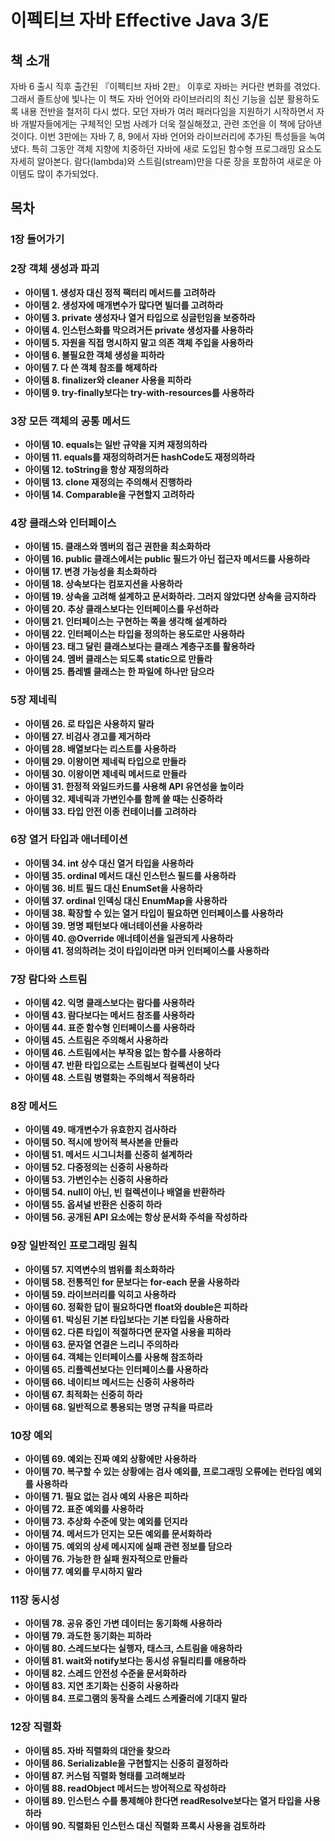 # 이펙티브 자바 Effective Java 3/E

## 책 소개
자바 6 출시 직후 출간된 『이펙티브 자바 2판』 이후로 자바는 커다란 변화를 겪었다. 그래서 졸트상에 빛나는 이 책도 자바 언어와 라이브러리의 최신 기능을 십분 활용하도록 내용 전반을 철저히 다시 썼다. 모던 자바가 여러 패러다임을 지원하기 시작하면서 자바 개발자들에게는 구체적인 모범 사례가 더욱 절실해졌고, 관련 조언을 이 책에 담아낸 것이다. 이번 3판에는 자바 7, 8, 9에서 자바 언어와 라이브러리에 추가된 특성들을 녹여냈다. 특히 그동안 객체 지향에 치중하던 자바에 새로 도입된 함수형 프로그래밍 요소도 자세히 알아본다. 람다(lambda)와 스트림(stream)만을 다룬 장을 포함하여 새로운 아이템도 많이 추가되었다.  

## 목차
### 1장 들어가기

### 2장 객체 생성과 파괴
- **아이템 1. 생성자 대신 정적 팩터리 메서드를 고려하라**
- **아이템 2. 생성자에 매개변수가 많다면 빌더를 고려하라**
- **아이템 3. private 생성자나 열거 타입으로 싱글턴임을 보증하라**
- **아이템 4. 인스턴스화를 막으려거든 private 생성자를 사용하라**
- **아이템 5. 자원을 직접 명시하지 말고 의존 객체 주입을 사용하라**
- **아이템 6. 불필요한 객체 생성을 피하라**
- **아이템 7. 다 쓴 객체 참조를 해제하라**
- **아이템 8. finalizer와 cleaner 사용을 피하라**
- **아이템 9. try-finally보다는 try-with-resources를 사용하라**

### 3장 모든 객체의 공통 메서드
- **아이템 10. equals는 일반 규약을 지켜 재정의하라**
- **아이템 11. equals를 재정의하려거든 hashCode도 재정의하라**
- **아이템 12. toString을 항상 재정의하라**
- **아이템 13. clone 재정의는 주의해서 진행하라**
- **아이템 14. Comparable을 구현할지 고려하라**

### 4장 클래스와 인터페이스
- **아이템 15. 클래스와 멤버의 접근 권한을 최소화하라**
- **아이템 16. public 클래스에서는 public 필드가 아닌 접근자 메서드를 사용하라**
- **아이템 17. 변경 가능성을 최소화하라**
- **아이템 18. 상속보다는 컴포지션을 사용하라**
- **아이템 19. 상속을 고려해 설계하고 문서화하라. 그러지 않았다면 상속을 금지하라**
- **아이템 20. 추상 클래스보다는 인터페이스를 우선하라**
- **아이템 21. 인터페이스는 구현하는 쪽을 생각해 설계하라**
- **아이템 22. 인터페이스는 타입을 정의하는 용도로만 사용하라**
- **아이템 23. 태그 달린 클래스보다는 클래스 계층구조를 활용하라**
- **아이템 24. 멤버 클래스는 되도록 static으로 만들라**
- **아이템 25. 톱레벨 클래스는 한 파일에 하나만 담으라**

### 5장 제네릭
- **아이템 26. 로 타입은 사용하지 말라**
- **아이템 27. 비검사 경고를 제거하라**
- **아이템 28. 배열보다는 리스트를 사용하라**
- **아이템 29. 이왕이면 제네릭 타입으로 만들라**
- **아이템 30. 이왕이면 제네릭 메서드로 만들라**
- **아이템 31. 한정적 와일드카드를 사용해 API 유연성을 높이라**
- **아이템 32. 제네릭과 가변인수를 함께 쓸 때는 신중하라**
- **아이템 33. 타입 안전 이종 컨테이너를 고려하라**

### 6장 열거 타입과 애너테이션
- **아이템 34. int 상수 대신 열거 타입을 사용하라**
- **아이템 35. ordinal 메서드 대신 인스턴스 필드를 사용하라**
- **아이템 36. 비트 필드 대신 EnumSet을 사용하라**
- **아이템 37. ordinal 인덱싱 대신 EnumMap을 사용하라**
- **아이템 38. 확장할 수 있는 열거 타입이 필요하면 인터페이스를 사용하라**
- **아이템 39. 명명 패턴보다 애너테이션을 사용하라**
- **아이템 40. @Override 애너테이션을 일관되게 사용하라**
- **아이템 41. 정의하려는 것이 타입이라면 마커 인터페이스를 사용하라**

### 7장 람다와 스트림
- **아이템 42. 익명 클래스보다는 람다를 사용하라**
- **아이템 43. 람다보다는 메서드 참조를 사용하라**
- **아이템 44. 표준 함수형 인터페이스를 사용하라**
- **아이템 45. 스트림은 주의해서 사용하라**
- **아이템 46. 스트림에서는 부작용 없는 함수를 사용하라**
- **아이템 47. 반환 타입으로는 스트림보다 컬렉션이 낫다**
- **아이템 48. 스트림 병렬화는 주의해서 적용하라**

### 8장 메서드
- **아이템 49. 매개변수가 유효한지 검사하라**
- **아이템 50. 적시에 방어적 복사본을 만들라**
- **아이템 51. 메서드 시그니처를 신중히 설계하라**
- **아이템 52. 다중정의는 신중히 사용하라**
- **아이템 53. 가변인수는 신중히 사용하라**
- **아이템 54. null이 아닌, 빈 컬렉션이나 배열을 반환하라**
- **아이템 55. 옵셔널 반환은 신중히 하라**
- **아이템 56. 공개된 API 요소에는 항상 문서화 주석을 작성하라**

### 9장 일반적인 프로그래밍 원칙
- **아이템 57. 지역변수의 범위를 최소화하라**
- **아이템 58. 전통적인 for 문보다는 for-each 문을 사용하라**
- **아이템 59. 라이브러리를 익히고 사용하라**
- **아이템 60. 정확한 답이 필요하다면 float와 double은 피하라**
- **아이템 61. 박싱된 기본 타입보다는 기본 타입을 사용하라**
- **아이템 62. 다른 타입이 적절하다면 문자열 사용을 피하라**
- **아이템 63. 문자열 연결은 느리니 주의하라**
- **아이템 64. 객체는 인터페이스를 사용해 참조하라**
- **아이템 65. 리플렉션보다는 인터페이스를 사용하라**
- **아이템 66. 네이티브 메서드는 신중히 사용하라**
- **아이템 67. 최적화는 신중히 하라**
- **아이템 68. 일반적으로 통용되는 명명 규칙을 따르라**

### 10장 예외
- **아이템 69. 예외는 진짜 예외 상황에만 사용하라**
- **아이템 70. 복구할 수 있는 상황에는 검사 예외를, 프로그래밍 오류에는 런타임 예외를 사용하라**
- **아이템 71. 필요 없는 검사 예외 사용은 피하라**
- **아이템 72. 표준 예외를 사용하라**
- **아이템 73. 추상화 수준에 맞는 예외를 던지라**
- **아이템 74. 메서드가 던지는 모든 예외를 문서화하라**
- **아이템 75. 예외의 상세 메시지에 실패 관련 정보를 담으라**
- **아이템 76. 가능한 한 실패 원자적으로 만들라**
- **아이템 77. 예외를 무시하지 말라**

### 11장 동시성
- **아이템 78. 공유 중인 가변 데이터는 동기화해 사용하라**
- **아이템 79. 과도한 동기화는 피하라**
- **아이템 80. 스레드보다는 실행자, 태스크, 스트림을 애용하라**
- **아이템 81. wait와 notify보다는 동시성 유틸리티를 애용하라**
- **아이템 82. 스레드 안전성 수준을 문서화하라**
- **아이템 83. 지연 초기화는 신중히 사용하라**
- **아이템 84. 프로그램의 동작을 스레드 스케줄러에 기대지 말라**

### 12장 직렬화
- **아이템 85. 자바 직렬화의 대안을 찾으라**
- **아이템 86. Serializable을 구현할지는 신중히 결정하라**
- **아이템 87. 커스텀 직렬화 형태를 고려해보라**
- **아이템 88. readObject 메서드는 방어적으로 작성하라**
- **아이템 89. 인스턴스 수를 통제해야 한다면 readResolve보다는 열거 타입을 사용하라**
- **아이템 90. 직렬화된 인스턴스 대신 직렬화 프록시 사용을 검토하라**

